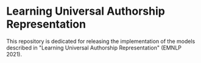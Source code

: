# Learning Universal Authorship Representation

This repository is dedicated for releasing the implementation of the models described in "Learning Universal Authorship Representation" (EMNLP 2021). 
